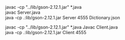 javac -cp "../lib/gson-2.12.1.jar" *.java  
javac Server.java  
java -cp .:lib/gson-2.12.1.jar Server 4555 Dictionary.json

javac -cp "../lib/gson-2.12.1.jar" *.java
Javac Client.java   
java -cp .:lib/gson-2.12.1.jar Client 4555
